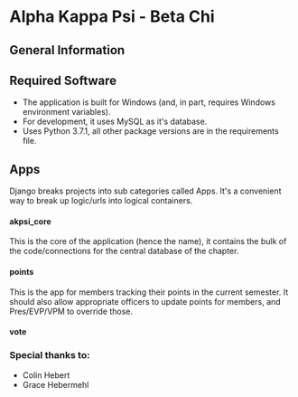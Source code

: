 # Alpha Kappa Psi - Beta Chi

## General Information

## Required Software
- The application is built for Windows (and, in part, requires Windows environment variables).
- For development, it uses MySQL as it's database.
- Uses Python 3.7.1, all other package versions are in the requirements file. 

## Apps
Django breaks projects into sub categories called Apps. It's a convenient way to break up logic/urls into logical containers. 

#### akpsi_core
This is the core of the application (hence the name), it contains the bulk of the code/connections for the central database of the chapter. 

#### points
This is the app for members tracking their points in the current semester. It should also allow appropriate officers to update points for members, and Pres/EVP/VPM to override those. 

#### vote

### Special thanks to:
- Colin Hebert
- Grace Hebermehl
